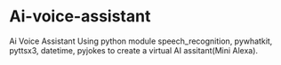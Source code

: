 # Ai-voice-assistant
Ai Voice Assistant Using python module speech_recognition, pywhatkit, pyttsx3, datetime, pyjokes to create a virtual AI assitant(Mini Alexa).

